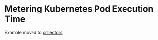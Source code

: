 # Metering Kubernetes Pod Execution Time

Example moved to [collectors](./collectors/kubernetes-pod-exec-time).
